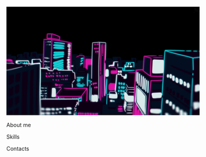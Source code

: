 ![Header](https://github.com/nikolya98/nikolya98/blob/main/assets/header.jpg)

About me

Skills

Contacts